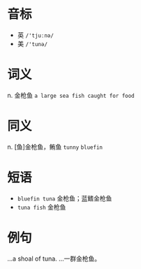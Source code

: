 # 音标

- 英 `/'tjuːnə/`
- 美 `/'tunə/`

# 词义

n. 金枪鱼
`a large sea fish caught for food`

# 同义

n. [鱼]金枪鱼，鲔鱼
`tunny` `bluefin`

# 短语

- `bluefin tuna` 金枪鱼；蓝鳍金枪鱼
- `tuna fish` 金枪鱼

# 例句

...a shoal of tuna.
…一群金枪鱼。


